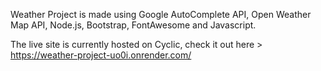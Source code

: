 Weather Project is made using Google AutoComplete API, Open Weather Map API, Node.js, Bootstrap, FontAwesome and Javascript.

The live site is currently hosted on Cyclic, check it out here > https://weather-project-uo0i.onrender.com/
